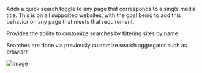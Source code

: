 Adds a quick search toggle to any page that corresponds to a single media title. This is on all supported websites, with the goal being to add this behavior on any page that meets that requirement. 

Provides the ability to customize searches by filtering sites by name

Searches are done via previously customize search aggregator such as prowlarr.



![image](https://user-images.githubusercontent.com/109320934/193980736-31fb834a-8c6d-4776-aa6f-f8a739efaa52.png)


